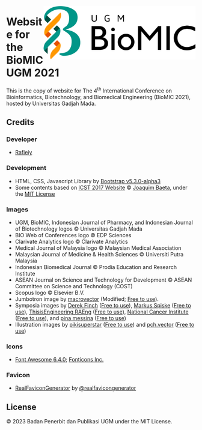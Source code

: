 <a href="http://biomic.ugm.ac.id"><img src="https://github.com/bppugm/biomic-2021/blob/main/images/logos/logo.svg" height="142px" align="right"></a>

# Website for the BioMIC UGM 2021

This is the copy of website for The 4<sup>th</sup> International Conference on Bioinformatics, Biotechnology, and Biomedical Engineering (BioMIC 2021), hosted by Universitas Gadjah Mada.

## Credits

### Developer
+ [Rafieiy](https://github.com/davieiycode)

### Development

+ HTML, CSS, Javascript Library by [Bootstrap v5.3.0-alpha3](https://getbootstrap.com/docs/5.3)
+ Some contents based on [ICST 2017 Website](https://github.com/jaybaeta/icst-2017) © [Joaquim Baeta](https://github.com/jaybaeta/), under the [MIT License](https://github.com/jaybaeta/icst-2017/blob/master/LICENSE.md)

### Images
+ UGM, BioMIC, Indonesian Journal of Pharmacy, and Indonesian Journal of Biotechnology logos © Universitas Gadjah Mada
+ BIO Web of Conferences logo © EDP Sciences
+ Clarivate Analytics logo © Clarivate Analytics
+ Medical Journal of Malaysia logo © Malaysian Medical Association
+ Malaysian Journal of Medicine & Health Sciences © Universiti Putra Malaysia
+ Indonesian Biomedical Journal © Prodia Education and Research Institute
+ ASEAN Journal on Science and Technology for Development © ASEAN Committee on Science and Technology (COST)
+ Scopus logo © Elsevier B.V.
+ Jumbotron image by [macrovector](https://www.freepik.com/free-vector/molecules-seamless-pattern-science-microbiology-concept-chemistry-atom-structure-biology-texture-molecular_10701109.htm) (Modified; [Free to use](https://www.freepikcompany.com/privacy#priv-rights)).
+ Symposia images by [Derek Finch](https://unsplash.com/photos/bD1bK7IUvd8) ([Free to use](https://unsplash.com/license)), [Markus Spiske](https://www.pexels.com/de-de/foto/technologie-nummern-notfall-alarm-3970330/) ([Free to use](https://www.pexels.com/license/)), [ThisisEngineering RAEng](https://unsplash.com/photos/4w0XkDe2Ee8) ([Free to use](https://unsplash.com/license)), [National Cancer Institute](https://unsplash.com/photos/bwMhq_itmMU) ([Free to use](https://unsplash.com/license)), and [pina messina](https://unsplash.com/photos/kfJkpeI6Lgc) ([Free to use](https://unsplash.com/license))
+ Illustration images by [pikisuperstar](https://www.freepik.com/free-vector/hand-drawn-flat-design-people-waving-illustration_21559261.htm) ([Free to use](https://www.freepikcompany.com/legal?_gl=1*1mzv534*fp_ga*NDY3NDMwMDk4LjE2ODA3MjU1NjI.*fp_ga_QWX66025LC*MTY4MDkyMzUzOS41LjEuMTY4MDkyMzU4My4xNi4wLjA.*_ga*NDY3NDMwMDk4LjE2ODA3MjU1NjI.*_ga_18B6QPTJPC*MTY4MDkyMzUzOS41LjAuMTY4MDkyMzU0Mi41Ny4wLjA.#nav-freepik-license)) and [pch.vector](https://www.freepik.com/free-vector/people-using-online-apps-set_6974932.htm) ([Free to use](https://www.freepikcompany.com/legal?_gl=1*1mzv534*fp_ga*NDY3NDMwMDk4LjE2ODA3MjU1NjI.*fp_ga_QWX66025LC*MTY4MDkyMzUzOS41LjEuMTY4MDkyMzU4My4xNi4wLjA.*_ga*NDY3NDMwMDk4LjE2ODA3MjU1NjI.*_ga_18B6QPTJPC*MTY4MDkyMzUzOS41LjAuMTY4MDkyMzU0Mi41Ny4wLjA.#nav-freepik-license))

### Icons

+ [Font Awesome 6.4.0](https://fontawesome.com/docs/changelog/); [Fonticons Inc.](https://fontawesome.com/license)

### Favicon

+ [RealFaviconGenerator](http://realfavicongenerator.net/) by [@realfavicongenerator](https://github.com/realfavicongenerator)

## License

© 2023 Badan Penerbit dan Publikasi UGM under the MIT License.